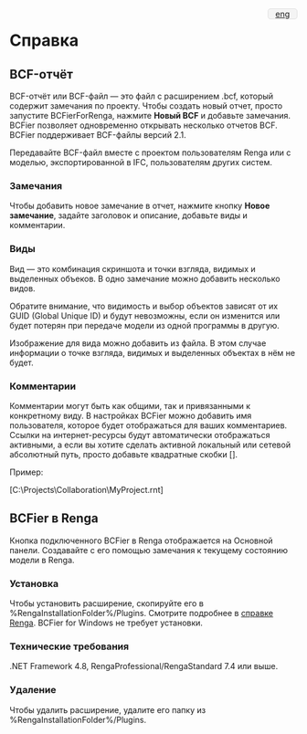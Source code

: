 <div style="overflow: hidden; border-radius: 5px; background: #f4f4f4; width: 50px; text-align: center; float: right; border: 1px solid #e0e0e0;">
<a href="HELP_EN.html">eng</a>
</div>

# Справка #


## BCF-отчёт ##

BCF-отчёт или BCF-файл — это файл с расширением .bcf, который содержит замечания по проекту.
Чтобы создать новый отчет, просто запустите BCFierForRenga, нажмите **Новый BCF** и добавьте замечания.
BCFier позволяет одновременно открывать несколько отчетов BCF.
BCFier поддерживает BCF-файлы версий 2.1.

Передавайте BCF-файл вместе с проектом пользователям Renga или с моделью, экспортированной в IFC, пользователям других систем.

### Замечания ###
 
Чтобы добавить новое замечание в отчет, нажмите кнопку **Новое замечание**,  задайте заголовок и описание, добавьте виды и комментарии.

### Виды ###

 
Вид — это комбинация скриншота и точки взгляда, видимых и выделенных объеков. В одно замечание можно добавить несколько видов.

Обратите внимание, что видимость и выбор объектов зависят от их GUID (Global Unique ID) и будут невозможны, если он изменится или будет потерян при передаче модели из одной программы в другую.

Изображение для вида можно добавить из файла. В этом случае информации о точке взгляда, видимых и выделенных объектах в нём не будет.


### Комментарии ###

Комментарии могут быть как общими, так и привязанными к конкретному виду.
В настройках BCFier можно добавить имя пользователя, которое будет отображаться для ваших комментариев.
Ссылки на интернет-ресурсы будут автоматически отображаться активными, а если вы хотите сделать активной локальный или сетевой абсолютный путь, просто добавьте квадратные скобки [].

Пример:

[C:\Projects\Collaboration\MyProject.rnt]

## BCFier в Renga

Кнопка подключенного BCFier в Renga отображается на Основной панели.
Создавайте с его помощью замечания к текущему состоянию модели в Renga.

### Установка ###

Чтобы установить расширение, скопируйте его в %RengaInstallationFolder%/Plugins. Смотрите подробнее в [справке Renga](https://help.rengabim.com/ru/index.htm#plugins.htm). BCFier for Windows не требует установки.

### Технические требования ###

.NET Framework 4.8, RengaProfessional/RengaStandard 7.4 или выше.

### Удаление ###

Чтобы удалить расширение, удалите его папку из %RengaInstallationFolder%/Plugins.
